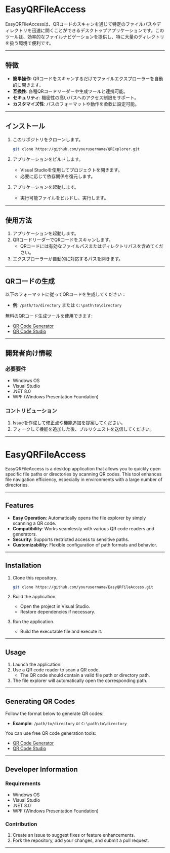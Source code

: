 # EasyQRFileAccess

EasyQRFileAccessは、QRコードのスキャンを通じて特定のファイルパスやディレクトリを迅速に開くことができるデスクトップアプリケーションです。このツールは、効率的なファイルナビゲーションを提供し、特に大量のディレクトリを扱う環境で便利です。

---

## 特徴
- **簡単操作**: QRコードをスキャンするだけでファイルエクスプローラーを自動的に開きます。
- **互換性**: 各種QRコードリーダーや生成ツールと連携可能。
- **セキュリティ**: 機密性の高いパスへのアクセス制限をサポート。
- **カスタマイズ性**: パスのフォーマットや動作を柔軟に設定可能。

---

## インストール

1. このリポジトリをクローンします。
   ```bash
   git clone https://github.com/yourusername/QRExplorer.git
   ```

2. アプリケーションをビルドします。
   - Visual Studioを使用してプロジェクトを開きます。
   - 必要に応じて依存関係を復元します。

3. アプリケーションを起動します。
   - 実行可能ファイルをビルドし、実行します。

---

## 使用方法

1. アプリケーションを起動します。
2. QRコードリーダーでQRコードをスキャンします。
   - QRコードには有効なファイルパスまたはディレクトリパスを含めてください。
3. エクスプローラーが自動的に対応するパスを開きます。

---

## QRコードの生成
以下のフォーマットに従ってQRコードを生成してください：

- **例**: `/path/to/directory` または `C:\path\to\directory`

無料のQRコード生成ツールを使用できます:
- [QR Code Generator](https://www.qr-code-generator.com/)
- [QR Code Studio](https://qrcode.tec-it.com/ja)

---

## 開発者向け情報

### 必要要件
- Windows OS
- Visual Studio
- .NET 8.0
- WPF (Windows Presentation Foundation)

### コントリビューション
1. Issueを作成して修正点や機能追加を提案してください。
2. フォークして機能を追加した後、プルリクエストを送信してください。

---

# EasyQRFileAccess

EasyQRFileAccess is a desktop application that allows you to quickly open specific file paths or directories by scanning QR codes. This tool enhances file navigation efficiency, especially in environments with a large number of directories.

---

## Features
- **Easy Operation**: Automatically opens the file explorer by simply scanning a QR code.
- **Compatibility**: Works seamlessly with various QR code readers and generators.
- **Security**: Supports restricted access to sensitive paths.
- **Customizability**: Flexible configuration of path formats and behavior.

---

## Installation

1. Clone this repository.
   ```bash
   git clone https://github.com/yourusername/EasyQRFileAccess.git
   ```

2. Build the application.
   - Open the project in Visual Studio.
   - Restore dependencies if necessary.

3. Run the application.
   - Build the executable file and execute it.

---

## Usage

1. Launch the application.
2. Use a QR code reader to scan a QR code.
   - The QR code should contain a valid file path or directory path.
3. The file explorer will automatically open the corresponding path.

---

## Generating QR Codes
Follow the format below to generate QR codes:

- **Example**: `/path/to/directory` or `C:\path\to\directory`

You can use free QR code generation tools:
- [QR Code Generator](https://www.qr-code-generator.com/)
- [QR Code Studio](https://qrcode.tec-it.com/en)

---

## Developer Information

### Requirements
- Windows OS
- Visual Studio
- .NET 8.0
- WPF (Windows Presentation Foundation)

### Contribution
1. Create an issue to suggest fixes or feature enhancements.
2. Fork the repository, add your changes, and submit a pull request.

---

